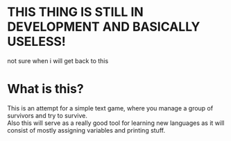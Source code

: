 # THIS THING IS STILL IN DEVELOPMENT AND BASICALLY USELESS!
not sure when i will get back to this
# What is this?
This is an attempt for a simple text game, where you manage a group of survivors and try to survive.  
Also this will serve as a really good tool for learning new languages as it will consist of mostly assigning variables and printing stuff.